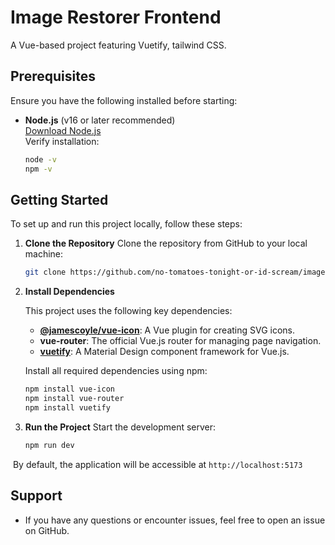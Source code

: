 # Image Restorer Frontend

A Vue-based project featuring Vuetify, tailwind CSS.

## Prerequisites

Ensure you have the following installed before starting:

- **Node.js** (v16 or later recommended)  
  [Download Node.js](https://nodejs.org/)  
  Verify installation:  

  ```bash
  node -v
  npm -v
  ```



## Getting Started

To set up and run this project locally, follow these steps:

1. **Clone the Repository**
   Clone the repository from GitHub to your local machine:

   ```bash
   git clone https://github.com/no-tomatoes-tonight-or-id-scream/image-restorer-frontend.git
   ```

2. **Install Dependencies**

   This project uses the following key dependencies:

   - **[@jamescoyle/vue-icon](https://github.com/jamescoyle/vue-icon)**: A Vue plugin for creating SVG icons.
   - **vue-router**: The official Vue.js router for managing page navigation.
   - **[vuetify](https://vuetifyjs.com/)**: A Material Design component framework for Vue.js.

   Install all required dependencies using npm:

   ```bash
   npm install vue-icon
   npm install vue-router
   npm install vuetify
   ```

3. **Run the Project**
   Start the development server:

   ```bash
   npm run dev
   ```

​	By default, the application will be accessible at `http://localhost:5173`

## Support

- If you have any questions or encounter issues, feel free to open an issue on GitHub.